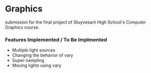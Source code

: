 # Graphics
submission for the final project of Stuyvesant High School's Computer Graphics course.

### Features Implemented / To Be Implmented
- Multiple light sources
- Changing the behavior of vary
- Super-sampling
- Moving lights using vary
